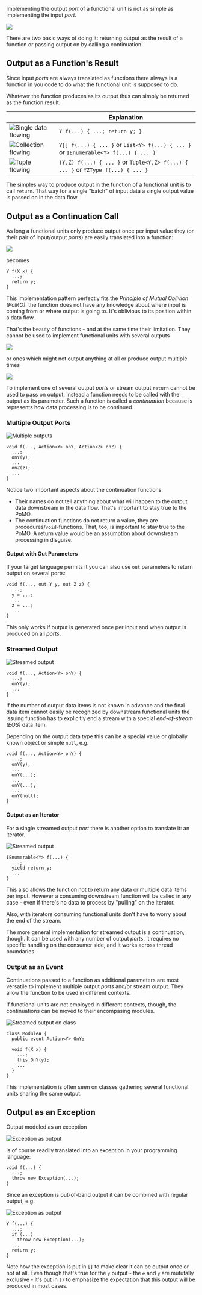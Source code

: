 Implementing the output *port* of a functional unit is not as simple as implementing the input *port*.

![](images/implementing_output/genericoutput.png)

There are two basic ways of doing it: returning output as the result of a function or passing output on by calling a continuation.

## Output as a Function's Result
Since input *ports* are always translated as functions there always is a function in you code to do what the functional unit is supposed to do.

Whatever the function produces as its output thus can simply be returned as the function result.

|  	|   Explanation	|
|---	|---	|
|   ![Single data flowing](images/implementing_output/outputsingle.png) 	|   `Y f(...) { ...; return y; }`	|
|   ![Collection flowing](images/implementing_output/outputcollection.png) 	|   `Y[] f(...) { ... }` or `List<Y> f(...) { ... }` or `IEnumerable<Y> f(...) { ... }`	|
|   ![Tuple flowing](images/implementing_output/outputtuple.png) 	|   `(Y,Z) f(...) { ... }` or `Tuple<Y,Z> f(...) { ... }` or `YZType f(...) { ... }`	|

The simples way to produce output in the function of a functional unit is to call `return`. That way for a single "batch" of input data a single output value is passed on in the data flow.

## Output as a Continuation Call
As long a functional units only produce output once per input value they (or their pair of input/output *ports*) are easily translated into a function:

![](images/implementing_output/outputonce.png)

becomes

```
Y f(X x) { 
  ...; 
  return y; 
}
```

This implementation pattern perfectly fits the *Principle of Mutual Oblivion (PoMO)*: the function does not have any knowledge about where input is coming from or where output is going to. It's oblivious to its position within a data flow.

That's the beauty of functions - and at the same time their limitation. They cannot be used to implement functional units with several outputs

![](images/implementing_output/sampleoutputmultiple.png)

or ones which might not output anything at all or produce output multiple times

![](images/implementing_output/sampleoutputstream.png)

To implement one of several output *ports* or stream output `return` cannot be used to pass on output. Instead a function needs to be called with the output as its parameter. Such a function is called a *continuation* because is represents how data processing is to be continued.

### Multiple Output Ports
![Multiple outputs](images/implementing_output/outputmultiple.png)

```
void f(..., Action<Y> onY, Action<Z> onZ) {
  ...; 
  onY(y); 
  ...
  onZ(z);
  ...
}
```

Notice two important aspects about the continuation functions:

* Their names do not tell anything about what will happen to the output data downstream in the data flow. That's important to stay true to the PoMO.
* The continuation functions do not return a value, they are procedures/`void`-functions. That, too, is important to stay true to the PoMO. A return value would be an assumption about downstream processing in disguise.

#### Output with Out Parameters
If your target language permits it you can also use `out` parameters to return output on several ports:

```
void f(..., out Y y, out Z z) {
  ...; 
  y = ...;
  ...
  z = ...;
  ...
}
```

This only works if output is generated once per input and when output is produced on all *ports*.

### Streamed Output
![Streamed output](images/implementing_output/outputstream.png)

```
void f(..., Action<Y> onY) {
  ...; 
  onY(y); 
  ...
}
```

If the number of output data items is not known in advance and the final data item cannot easily be recognized by downstream functional units the issuing function has to explicitly end a stream with a special *end-of-stream (EOS)* data item.

Depending on the output data type this can be a special value or globally known object or simple `null`, e.g.

```
void f(..., Action<Y> onY) {
  ...; 
  onY(y);
  ...
  onY(...);
  ...
  onY(...);
  ...
  onY(null);
}
```
 
#### Output as an Iterator
For a single streamed output *port* there is another option to translate it: an iterator.

![Streamed output](images/implementing_output/outputstream.png)

```
IEnumerable<Y> f(...) {
  ...; 
  yield return y; 
  ...
}
```

This also allows the function not to return any data or multiple data items per input. However a consuming downstream function will be called in any case - even if there's no data to process by "pulling" on the iterator.

Also, with iterators consuming functional units don't have to worry about the end of the stream.

The more general implementation for streamed output is a continuation, though. It can be used with any number of output *ports*, it requires no specific handling on the consumer side, and it works across thread boundaries.

### Output as an Event
Continuations passed to a function as additional parameters are most versatile to implement multiple output *ports* and/or stream output. They allow the function to be used in different contexts.

If functional units are not employed in different contexts, though, the continuations can be moved to their encompasing modules.

![Streamed output on class](images/implementing_output/outputstreaminclass.png)

```
class ModuleA {
  public event Action<Y> OnY;
  
  void f(X x) {
    ...; 
    this.OnY(y);
    ...
  }
}
```

This implementation is often seen on classes gathering several functional units sharing the same output.

## Output as an Exception
Output modeled as an exception

![Exception as output](images/implementing_output/outputexception.png)

is of course readily translated into an exception in your programming language:

```
void f(...) {
  ...; 
  throw new Exception(...);
}
```

Since an exception is out-of-band output it can be combined with regular output, e.g.

![Exception as output](images/implementing_output/outputexception2.png)

```
Y f(...) {
  ...;
  if (...)
    throw new Exception(...);
  ...
  return y;
}
```

Note how the exception is put in `[]` to make clear it can be output once or not at all. Even though that's true for the `y` output - the `e` and `y` are mututally exclusive - it's put in `()`  to emphasize the expectation that this output will be produced in most cases.